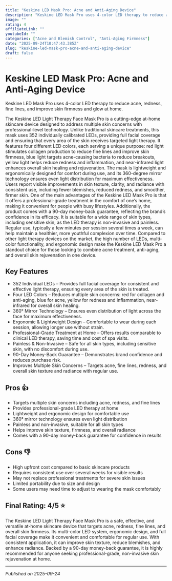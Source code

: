 ```yaml
---
title: "Keskine LED Mask Pro: Acne and Anti-Aging Device"
description: "Keskine LED Mask Pro uses 4-color LED therapy to reduce acne, redness, fine lines, and improve skin firmness and glow at home."
image: ""
rating: 4
affiliateLink: ""
youtubeId: ""
categories: ["Acne and Blemish Control", "Anti-Aging Firmness"]
date: "2025-09-24T10:47:43.385Z"
slug: "keskine-led-mask-pro-acne-and-anti-aging-device"
draft: false
---
```


# Keskine LED Mask Pro: Acne and Anti-Aging Device



Keskine LED Mask Pro uses 4-color LED therapy to reduce acne, redness, fine lines, and improve skin firmness and glow at home.

The Keskine LED Light Therapy Face Mask Pro is a cutting-edge at-home skincare device designed to address multiple skin concerns with professional-level technology. Unlike traditional skincare treatments, this mask uses 352 individually calibrated LEDs, providing full facial coverage and ensuring that every area of the skin receives targeted light therapy. It features four different LED colors, each serving a unique purpose: red light stimulates collagen production to reduce fine lines and improve skin firmness, blue light targets acne-causing bacteria to reduce breakouts, yellow light helps reduce redness and inflammation, and near-infrared light enhances overall skin healing and rejuvenation. The mask is lightweight and ergonomically designed for comfort during use, and its 360-degree mirror technology ensures even light distribution for maximum effectiveness. Users report visible improvements in skin texture, clarity, and radiance with consistent use, including fewer blemishes, reduced redness, and smoother, firmer skin. One of the main advantages of the Keskine LED Mask Pro is that it offers a professional-grade treatment in the comfort of one’s home, making it convenient for people with busy lifestyles. Additionally, the product comes with a 90-day money-back guarantee, reflecting the brand’s confidence in its efficacy. It is suitable for a wide range of skin types, including sensitive skin, as the LED therapy is non-invasive and painless. Regular use, typically a few minutes per session several times a week, can help maintain a healthier, more youthful complexion over time. Compared to other light therapy devices on the market, the high number of LEDs, multi-color functionality, and ergonomic design make the Keskine LED Mask Pro a standout choice for those looking to combine acne treatment, anti-aging, and overall skin rejuvenation in one device.


## Key Features

- 352 Individual LEDs – Provides full facial coverage for consistent and effective light therapy, ensuring every area of the skin is treated.
- Four LED Colors – Reduces multiple skin concerns: red for collagen and anti-aging, blue for acne, yellow for redness and inflammation, near-infrared for overall skin healing.
- 360° Mirror Technology – Ensures even distribution of light across the face for maximum effectiveness.
- Ergonomic & Lightweight Design – Comfortable to wear during each session, allowing longer use without strain.
- Professional-Grade Treatment at Home – Offers results comparable to clinical LED therapy, saving time and cost of spa visits.
- Painless & Non-Invasive – Safe for all skin types, including sensitive skin, with no discomfort during use.
- 90-Day Money-Back Guarantee – Demonstrates brand confidence and reduces purchase risk.
- Improves Multiple Skin Concerns – Targets acne, fine lines, redness, and overall skin texture and radiance with regular use.



## Pros 👍

- Targets multiple skin concerns including acne, redness, and fine lines
- Provides professional-grade LED therapy at home
- Lightweight and ergonomic design for comfortable use
- 360° mirror technology ensures even light distribution
- Painless and non-invasive, suitable for all skin types
- Helps improve skin texture, firmness, and overall radiance
- Comes with a 90-day money-back guarantee for confidence in results



## Cons 👎

- High upfront cost compared to basic skincare products
- Requires consistent use over several weeks for visible results
- May not replace professional treatments for severe skin issues
- Limited portability due to size and design
- Some users may need time to adjust to wearing the mask comfortably


## Final Rating: 4/5 ⭐

The Keskine LED Light Therapy Face Mask Pro is a safe, effective, and versatile at-home skincare device that targets acne, redness, fine lines, and overall skin firmness. Its multi-color LED system, ergonomic design, and full facial coverage make it convenient and comfortable for regular use. With consistent application, it can improve skin texture, reduce blemishes, and enhance radiance. Backed by a 90-day money-back guarantee, it is highly recommended for anyone seeking professional-grade, non-invasive skin rejuvenation at home.



---

*Published on 2025-09-24*
